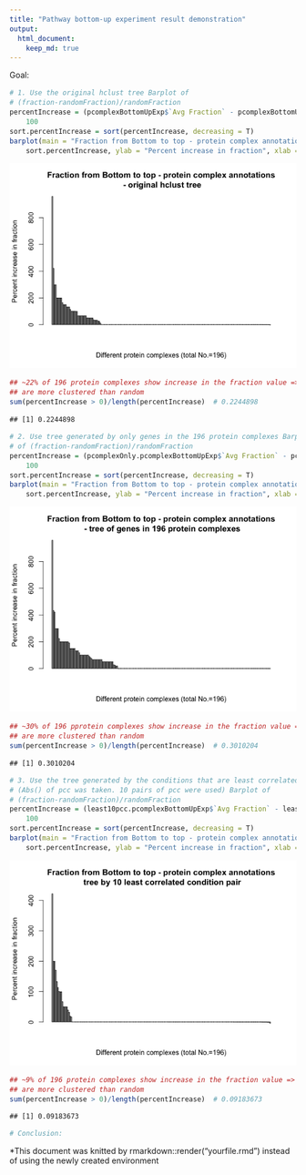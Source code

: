 ```yaml
---
title: "Pathway bottom-up experiment result demonstration"
output: 
  html_document:
    keep_md: true
---
```


Goal: 


```r
# 1. Use the original hclust tree Barplot of
# (fraction-randomFraction)/randomFraction
percentIncrease = (pcomplexBottomUpExp$`Avg Fraction` - pcomplexBottomUpExp$randomFraction)/(pcomplexBottomUpExp$randomFraction) * 
    100
sort.percentIncrease = sort(percentIncrease, decreasing = T)
barplot(main = "Fraction from Bottom to top - protein complex annotations\n - original hclust tree", 
    sort.percentIncrease, ylab = "Percent increase in fraction", xlab = "Different protein complexes (total No.=196)")
```

![](pcomplexResult_files/figure-html/unnamed-chunk-1-1.png)<!-- -->

```r
## ~22% of 196 protein complexes show increase in the fraction value => They
## are more clustered than random
sum(percentIncrease > 0)/length(percentIncrease)  # 0.2244898
```

```
## [1] 0.2244898
```

```r
# 2. Use tree generated by only genes in the 196 protein complexes Barplot
# of (fraction-randomFraction)/randomFraction
percentIncrease = (pcomplexOnly.pcomplexBottomUpExp$`Avg Fraction` - pcomplexOnly.pcomplexBottomUpExp$randomFraction)/(pcomplexOnly.pcomplexBottomUpExp$randomFraction) * 
    100
sort.percentIncrease = sort(percentIncrease, decreasing = T)
barplot(main = "Fraction from Bottom to top - protein complex annotations\n - tree of genes in 196 protein complexes", 
    sort.percentIncrease, ylab = "Percent increase in fraction", xlab = "Different protein complexes (total No.=196)")
```

![](pcomplexResult_files/figure-html/unnamed-chunk-1-2.png)<!-- -->

```r
## ~30% of 196 pprotein complexes show increase in the fraction value => They
## are more clustered than random
sum(percentIncrease > 0)/length(percentIncrease)  # 0.3010204
```

```
## [1] 0.3010204
```

```r
# 3. Use the tree generated by the conditions that are least correlated
# (Abs() of pcc was taken. 10 pairs of pcc were used) Barplot of
# (fraction-randomFraction)/randomFraction
percentIncrease = (least10pcc.pcomplexBottomUpExp$`Avg Fraction` - least10pcc.pcomplexBottomUpExp$randomFraction)/(least10pcc.pcomplexBottomUpExp$randomFraction) * 
    100
sort.percentIncrease = sort(percentIncrease, decreasing = T)
barplot(main = "Fraction from Bottom to top - protein complex annotations\n tree by 10 least correlated condition pair", 
    sort.percentIncrease, ylab = "Percent increase in fraction", xlab = "Different protein complexes (total No.=196)")
```

![](pcomplexResult_files/figure-html/unnamed-chunk-1-3.png)<!-- -->

```r
## ~9% of 196 protein complexes show increase in the fraction value => They
## are more clustered than random
sum(percentIncrease > 0)/length(percentIncrease)  # 0.09183673
```

```
## [1] 0.09183673
```

```r
# Conclusion:
```

*This document was knitted by rmarkdown::render(“yourfile.rmd”) instead of using the newly created environment
